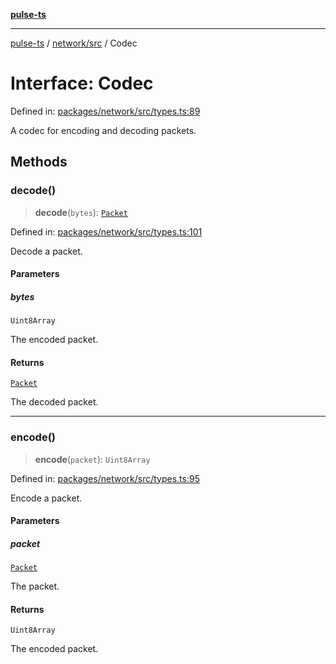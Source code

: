 [**pulse-ts**](../../../README.md)

***

[pulse-ts](../../../README.md) / [network/src](../README.md) / Codec

# Interface: Codec

Defined in: [packages/network/src/types.ts:89](https://github.com/jlehett/pulse-ts/blob/4869ef2c4af7bf37d31e2edd2d6d1ba148133fb2/packages/network/src/types.ts#L89)

A codec for encoding and decoding packets.

## Methods

### decode()

> **decode**(`bytes`): [`Packet`](Packet.md)

Defined in: [packages/network/src/types.ts:101](https://github.com/jlehett/pulse-ts/blob/4869ef2c4af7bf37d31e2edd2d6d1ba148133fb2/packages/network/src/types.ts#L101)

Decode a packet.

#### Parameters

##### bytes

`Uint8Array`

The encoded packet.

#### Returns

[`Packet`](Packet.md)

The decoded packet.

***

### encode()

> **encode**(`packet`): `Uint8Array`

Defined in: [packages/network/src/types.ts:95](https://github.com/jlehett/pulse-ts/blob/4869ef2c4af7bf37d31e2edd2d6d1ba148133fb2/packages/network/src/types.ts#L95)

Encode a packet.

#### Parameters

##### packet

[`Packet`](Packet.md)

The packet.

#### Returns

`Uint8Array`

The encoded packet.
